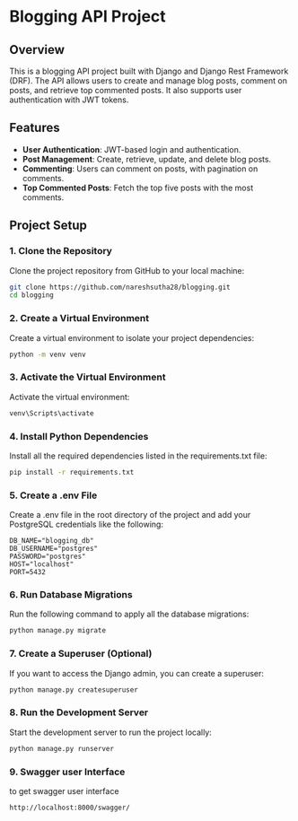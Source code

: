 # Blogging API Project

## Overview
This is a blogging API project built with Django and Django Rest Framework (DRF). The API allows users to create and manage blog posts, comment on posts, and retrieve top commented posts. It also supports user authentication with JWT tokens.

## Features
- **User Authentication**: JWT-based login and authentication.
- **Post Management**: Create, retrieve, update, and delete blog posts.
- **Commenting**: Users can comment on posts, with pagination on comments.
- **Top Commented Posts**: Fetch the top five posts with the most comments.

## Project Setup

### 1. Clone the Repository

Clone the project repository from GitHub to your local machine:

```bash
git clone https://github.com/nareshsutha28/blogging.git
cd blogging
```

### 2. Create a Virtual Environment
Create a virtual environment to isolate your project dependencies:
```bash
python -m venv venv
```

### 3. Activate the Virtual Environment
Activate the virtual environment:

```bash
venv\Scripts\activate
```

### 4. Install Python Dependencies
Install all the required dependencies listed in the requirements.txt file:
```bash
pip install -r requirements.txt
```

### 5. Create a .env File
Create a .env file in the root directory of the project and add your PostgreSQL credentials like the following:
```base
DB_NAME="blogging_db"
DB_USERNAME="postgres"
PASSWORD="postgres"
HOST="localhost"
PORT=5432
```

### 6. Run Database Migrations
Run the following command to apply all the database migrations:

```bash
python manage.py migrate
```

### 7. Create a Superuser (Optional)
If you want to access the Django admin, you can create a superuser:

```bash
python manage.py createsuperuser
```

### 8. Run the Development Server
Start the development server to run the project locally:

```bash
python manage.py runserver
```

### 9. Swagger user Interface
to get swagger user interface 
```bash
http://localhost:8000/swagger/
```

